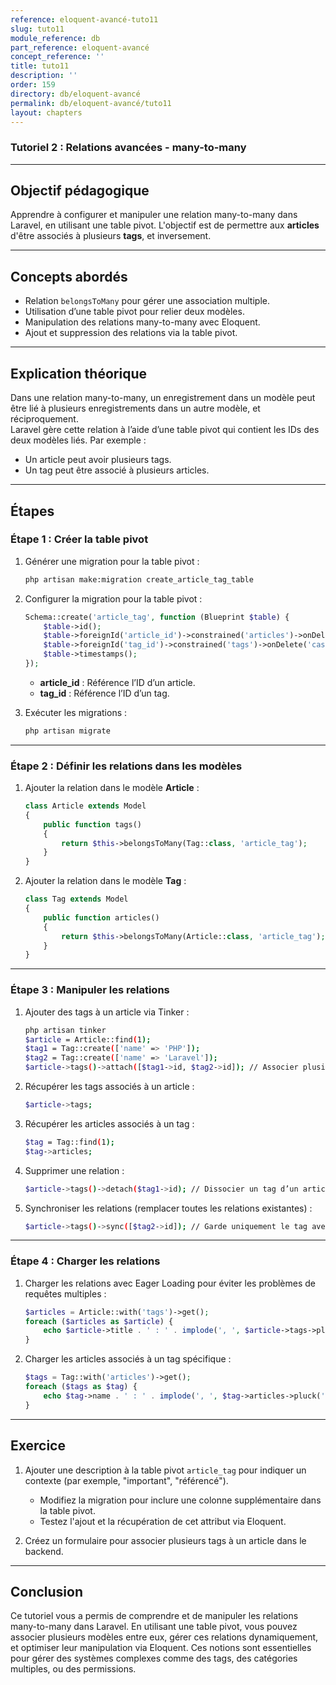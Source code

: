 ```yaml
---
reference: eloquent-avancé-tuto11
slug: tuto11
module_reference: db
part_reference: eloquent-avancé
concept_reference: ''
title: tuto11
description: ''
order: 159
directory: db/eloquent-avancé
permalink: db/eloquent-avancé/tuto11
layout: chapters
---
```


### **Tutoriel 2 : Relations avancées - many-to-many**

---

## **Objectif pédagogique**  
Apprendre à configurer et manipuler une relation many-to-many dans Laravel, en utilisant une table pivot. L'objectif est de permettre aux **articles** d'être associés à plusieurs **tags**, et inversement.

---

## **Concepts abordés**  
- Relation `belongsToMany` pour gérer une association multiple.  
- Utilisation d’une table pivot pour relier deux modèles.  
- Manipulation des relations many-to-many avec Eloquent.  
- Ajout et suppression des relations via la table pivot.  

---

## **Explication théorique**  
Dans une relation many-to-many, un enregistrement dans un modèle peut être lié à plusieurs enregistrements dans un autre modèle, et réciproquement.  
Laravel gère cette relation à l’aide d’une table pivot qui contient les IDs des deux modèles liés. Par exemple :  
- Un article peut avoir plusieurs tags.  
- Un tag peut être associé à plusieurs articles.

---

## **Étapes**

### **Étape 1 : Créer la table pivot**
1. Générer une migration pour la table pivot :
   ```bash
   php artisan make:migration create_article_tag_table
   ```
2. Configurer la migration pour la table pivot :
   ```php
   Schema::create('article_tag', function (Blueprint $table) {
       $table->id();
       $table->foreignId('article_id')->constrained('articles')->onDelete('cascade');
       $table->foreignId('tag_id')->constrained('tags')->onDelete('cascade');
       $table->timestamps();
   });
   ```
   - **article_id** : Référence l’ID d’un article.  
   - **tag_id** : Référence l’ID d’un tag.

3. Exécuter les migrations :
   ```bash
   php artisan migrate
   ```

---

### **Étape 2 : Définir les relations dans les modèles**
1. Ajouter la relation dans le modèle **Article** :
   ```php
   class Article extends Model
   {
       public function tags()
       {
           return $this->belongsToMany(Tag::class, 'article_tag');
       }
   }
   ```
2. Ajouter la relation dans le modèle **Tag** :
   ```php
   class Tag extends Model
   {
       public function articles()
       {
           return $this->belongsToMany(Article::class, 'article_tag');
       }
   }
   ```

---

### **Étape 3 : Manipuler les relations**
1. Ajouter des tags à un article via Tinker :
   ```bash
   php artisan tinker
   $article = Article::find(1);
   $tag1 = Tag::create(['name' => 'PHP']);
   $tag2 = Tag::create(['name' => 'Laravel']);
   $article->tags()->attach([$tag1->id, $tag2->id]); // Associer plusieurs tags à un article
   ```

2. Récupérer les tags associés à un article :
   ```bash
   $article->tags;
   ```
3. Récupérer les articles associés à un tag :
   ```bash
   $tag = Tag::find(1);
   $tag->articles;
   ```
4. Supprimer une relation :
   ```bash
   $article->tags()->detach($tag1->id); // Dissocier un tag d’un article
   ```
5. Synchroniser les relations (remplacer toutes les relations existantes) :
   ```bash
   $article->tags()->sync([$tag2->id]); // Garde uniquement le tag avec l'ID 2
   ```

---

### **Étape 4 : Charger les relations**
1. Charger les relations avec Eager Loading pour éviter les problèmes de requêtes multiples :
   ```php
   $articles = Article::with('tags')->get();
   foreach ($articles as $article) {
       echo $article->title . ' : ' . implode(', ', $article->tags->pluck('name')->toArray());
   }
   ```
2. Charger les articles associés à un tag spécifique :
   ```php
   $tags = Tag::with('articles')->get();
   foreach ($tags as $tag) {
       echo $tag->name . ' : ' . implode(', ', $tag->articles->pluck('title')->toArray());
   }
   ```

---

## **Exercice**
1. Ajouter une description à la table pivot `article_tag` pour indiquer un contexte (par exemple, "important", "référencé").
   - Modifiez la migration pour inclure une colonne supplémentaire dans la table pivot.  
   - Testez l'ajout et la récupération de cet attribut via Eloquent.  

2. Créez un formulaire pour associer plusieurs tags à un article dans le backend.  

---

## **Conclusion**  
Ce tutoriel vous a permis de comprendre et de manipuler les relations many-to-many dans Laravel. En utilisant une table pivot, vous pouvez associer plusieurs modèles entre eux, gérer ces relations dynamiquement, et optimiser leur manipulation via Eloquent. Ces notions sont essentielles pour gérer des systèmes complexes comme des tags, des catégories multiples, ou des permissions.